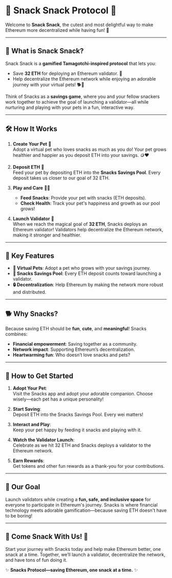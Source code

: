 # 🐾 Snack Snack Protocol 🍪

Welcome to **Snack Snack**, the cutest and most delightful way to make Ethereum more decentralized while having fun! 🎉

---

## 🍬 What is Snack Snack?
Snack Snack is a **gamified Tamagotchi-inspired protocol** that lets you:
- Save **32 ETH** for deploying an Ethereum validator. 🚀
- Help decentralize the Ethereum network while enjoying an adorable journey with your virtual pets! 🐕🐾

Think of Snacks as a **savings game**, where you and your fellow snackers work together to achieve the goal of launching a validator—all while nurturing and playing with your pets in a fun, interactive way.

---

## 🛠 How It Works

1. **Create Your Pet** 🐾  
   Adopt a virtual pet who loves snacks as much as you do! Your pet grows healthier and happier as you deposit ETH into your savings. 🪙❤️

2. **Deposit ETH** 🐾  
   Feed your pet by depositing ETH into the **Snacks Savings Pool**. Every deposit takes us closer to our goal of 32 ETH.

3. **Play and Care** 🍖💞
    - **Feed Snacks**: Provide your pet with snacks (ETH deposits).
    - **Check Health**: Track your pet's happiness and growth as our pool grows!

4. **Launch Validator** 🎉  
   When we reach the magical goal of **32 ETH**, Snacks deploys an Ethereum validator! Validators help decentralize the Ethereum network, making it stronger and healthier.

---

## 🍩 Key Features

- **🐶 Virtual Pets**: Adopt a pet who grows with your savings journey.
- **🍪 Snacks Savings Pool**: Every ETH deposit counts toward launching a validator.
- **🔒 Decentralization**: Help Ethereum by making the network more robust and distributed.

---

## 🐕 Why Snacks?
Because saving ETH should be **fun**, **cute**, and **meaningful**! Snacks combines:
- **Financial empowerment**: Saving together as a community.
- **Network impact**: Supporting Ethereum’s decentralization.
- **Heartwarming fun**: Who doesn’t love snacks and pets?

---

## 🍡 How to Get Started

1. **Adopt Your Pet**:  
   Visit the Snacks app and adopt your adorable companion. Choose wisely—each pet has a unique personality!

2. **Start Saving**:  
   Deposit ETH into the Snacks Savings Pool. Every wei matters!

3. **Interact and Play**:  
   Keep your pet happy by feeding it snacks and playing with it.

4. **Watch the Validator Launch**:  
   Celebrate as we hit 32 ETH and Snacks deploys a validator to the Ethereum network.

5. **Earn Rewards**:  
   Get tokens and other fun rewards as a thank-you for your contributions.

---

## 🌟 Our Goal
Launch validators while creating a **fun, safe, and inclusive space** for everyone to participate in Ethereum's journey. Snacks is where financial technology meets adorable gamification—because saving ETH doesn't have to be boring!

---

## 🐾 Come Snack With Us! 🍪
Start your journey with Snacks today and help make Ethereum better, one snack at a time. Together, we’ll launch a validator, decentralize the network, and have tons of fun doing it.

✨ **Snacks Protocol—saving Ethereum, one snack at a time.** ✨
